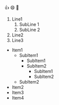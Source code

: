 :+1:
:smile:
:christmas_tree:

1. Line1
   1. SubLine 1
   2. SubLine 2
2. Line2
3. Line3

* Item1
  * SubItem1
    * SubItem1
    * SubItem2
      * SubItem1
      * SubItem2
  * SubItem2
* Item2
* Item3
* Item4
